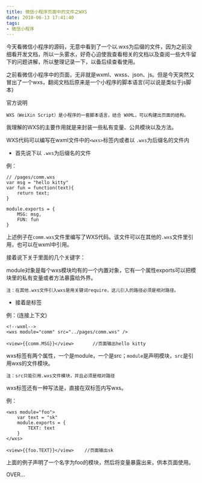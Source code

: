 ```yaml
---
title: 微信小程序页面中的文件之WXS
date: 2018-06-13 17:41:40
tags:
- 微信小程序
---
```

今天看微信小程序的源码，无意中看到了一个以.wxs为后缀的文件，因为之前没细看开发文档，所以一头雾水，好奇心迫使我查看相关的文档以及查阅一些大牛留下的问题讲解，所以整理记录一下，以备后续查看使用。

<!--more-->

之前看微信小程序中的页面，无非就是wxml、wxss、json、js。但是今天突然又冒出了一个wxs，翻阅文档后原来是一个小程序的脚本语言(可以说是类似于js脚本)

官方说明

    WXS（WeiXin Script）是小程序的一套脚本语言，结合 WXML，可以构建出页面的结构。

我理解的WXS的主要作用就是来封装一些私有变量、公共模块以及方法。

WXS代码可以编写在wxml文件中的`<wxs>`标签内或者以 `.wxs`为后缀名的文件内

- 首先说下以 `.wxs`为后缀名的文件

例：

	// /pages/comm.wxs
	var msg = "hello kitty"
	var fun = function(text){
		return text;
	}

	module.exports = {
		MSG: msg,
		FUN: fun
	}

上述例子在`comm.wxs`文件里编写了WXS代码。该文件可以在其他的`.wxs`文件里引用，也可以在wxml中引用。

接着说下关于里面的几个关键字：

module对象是每个wxs模块均有的一个内置对象，它有一个属性exports可以把模块里的私有变量或者方法暴露给外界。

`注：在其他.wxs文件引入wxs是用关键词require，这儿引入的路径必须是相对路径。`

- 接着是<wxs>标签

例：(连接上下文)
	
	<!--wxml-->
	<wxs module="comm" src="../pages/comm.wxs" />

	<view>{{comm.MSG}}</view>		//页面输出hello kitty

wxs标签有两个属性，一个是module，一个是src；`module`是声明模块，`src`是引用wxs的文件模块。

`注：src只能引用.wxs文件模块，并且必须是相对路径`

wxs标签还有一种写法是，直接在双标签内写wxs。

例：

	<wxs module="foo">
		var text = "sk"
		module.exports = {
			TEXT: text
		}
	</wxs>

	<view>{{foo.TEXT}}</view>    //页面输出sk

上面的例子声明了一个名字为foo的模块，然后将变量暴露出来，供本页面使用。

OVER...